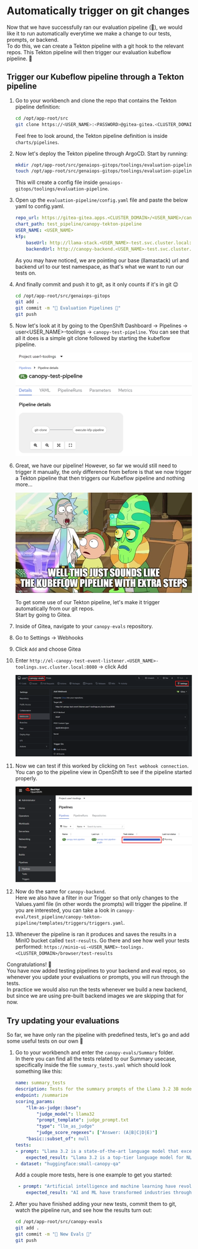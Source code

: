 # Automatically trigger on git changes

Now that we have successfully ran our evaluation pipeline (🎉), we would like it to run automatically everytime we make a change to our tests, prompts, or backend.  
To do this, we can create a Tekton pipeline with a git hook to the relevant repos. This Tekton pipeline will then trigger our evaluation kubeflow pipeline. 🔗

## Trigger our Kubeflow pipeline through a Tekton pipeline

1. Go to your workbench and clone the repo that contains the Tekton pipeline definition:

    ```bash
    cd /opt/app-root/src
    git clone https://<USER_NAME>:<PASSWORD>@gitea-gitea.<CLUSTER_DOMAIN>/<USER_NAME>/genaiops-evals.git
    ```
    Feel free to look around, the Tekton pipeline definition is inside `charts/pipelines`.


2. Now let's deploy the Tekton pipeline through ArgoCD. Start by running: 

    ```bash
    mkdir /opt/app-root/src/genaiops-gitops/toolings/evaluation-pipeline
    touch /opt/app-root/src/genaiops-gitops/toolings/evaluation-pipeline/config.yaml
    ```
    This will create a config file inside `genaiops-gitops/toolings/evaluation-pipeline`.

3. Open up the `evaluation-pipeline/config.yaml` file and paste the below yaml to config.yaml.

    ```yaml
    repo_url: https://gitea-gitea.apps.<CLUSTER_DOMAIN>/<USER_NAME>/canopy-evals.git
    chart_path: test_pipeline/canopy-tekton-pipeline
    USER_NAME: <USER_NAME>
    kfp:
        baseUrl: http://llama-stack.<USER_NAME>-test.svc.cluster.local:80
        backendUrl: http://canopy-backend.<USER_NAME>-test.svc.cluster.local:8000
    ```

    As you may have noticed, we are pointing our base (llamastack) url and backend url to our test namespace, as that's what we want to run our tests on.

4. And finally commit and push it to git, as it only counts if it's in git 😉

    ```bash
    cd /opt/app-root/src/genaiops-gitops
    git add .
    git commit -m "🚄 Evaluation Pipelines 🚄"
    git push
    ```

5. Now let's look at it by going to the OpenShift Dashboard -> Pipelines -> user<USER_NAME>-toolings -> `canopy-test-pipeline`. You can see that all it does is a simple git clone followed by starting the kubeflow pipeline.  

    ![tekton-pipeline](images/tekton-pipeline.png)

6. Great, we have our pipeline! However, so far we would still need to trigger it manually, the only difference from before is that we now trigger a Tekton pipeline that then triggers our Kubeflow pipeline and nothing more...

    ![super-important-meme](images/super-important-meme.jpg)

    To get some use of our Tekton pipeline, let's make it trigger automatically from our git repos.  
    Start by going to Gitea.

7. Inside of Gitea, navigate to your `canopy-evals` repository.

8. Go to Settings -> Webhooks

9. Click `Add` and choose Gitea

10. Enter `http://el-canopy-test-event-listener.<USER_NAME>-toolings.svc.cluster.local:8080` -> click Add

    ![githook](images/githook.png)

11. Now we can test if this worked by clicking on `Test webhook connection`.  
    You can go to the pipeline view in OpenShift to see if the pipeline started properly.  

    ![pipeline-started](images/pipeline-started.png)

12. Now do the same for `canopy-backend`.   
    Here we also have a filter in our Trigger so that only changes to the Values.yaml file (in other words the prompts) will trigger the pipeline. If you are interested, you can take a look in `canopy-eval/test_pipeline/canopy-tekton-pipeline/templates/triggers/triggers.yaml`.

13. Whenever the pipeline is ran it produces and saves the results in a MinIO bucket called `test-results`. Go there and see how well your tests performed: `https://minio-ui-<USER_NAME>-toolings.<CLUSTER_DOMAIN>/browser/test-results` 

Congratulations! 🎉  
You have now added testing pipelines to your backend and eval repos, so whenever you update your evaluations or prompts, you will run through the tests.  
In practice we would also run the tests whenever we build a new backend, but since we are using pre-built backend images we are skipping that for now.

## Try updating your evaluations

So far, we have only ran the pipeline with predefined tests, let's go and add some useful tests on our own 🧪

1. Go to your workbench and enter the `canopy-evals/Summary` folder.  
    In there you can find all the tests related to our Summary usecase, specifically inside the file `summary_tests.yaml` which should look something like this:
    ```yaml
    name: summary_tests
    description: Tests for the summary prompts of the Llama 3.2 3B model.
    endpoint: /summarize
    scoring_params:
        "llm-as-judge::base":
            "judge_model": llama32
            "prompt_template": judge_prompt.txt
            "type": "llm_as_judge"
            "judge_score_regexes": ["Answer: (A|B|C|D|E)"]
        "basic::subset_of": null
    tests:
    - prompt: "Llama 3.2 is a state-of-the-art language model that excels in various natural language processing tasks, including summarization, translation, and question answering."
        expected_result: "Llama 3.2 is a top-tier language model for NLP tasks."
    - dataset: "huggingface:small-canopy-qa"
    ```
    Add a couple more tests, here is one example to get you started:
    ```yaml
     - prompt: "Artificial intelligence and machine learning have revolutionized numerous industries in recent years. From healthcare diagnostics that can detect diseases earlier than human doctors, to autonomous vehicles that promise safer transportation, to recommendation systems that personalize our digital experiences, AI technologies are becoming increasingly sophisticated. However, these advances also bring challenges including ethical concerns about bias in algorithms, job displacement due to automation, and the need for robust data privacy protections."
        expected_result: "AI and ML have transformed industries through healthcare diagnostics, autonomous vehicles, and recommendation systems, but also raise concerns about bias, job displacement, and privacy."
    ```

2. After you have finished adding your new tests, commit them to git, watch the pipeline run, and see how the results turn out:
    ```bash
    cd /opt/app-root/src/canopy-evals
    git add .
    git commit -m "📖 New Evals 📖"
    git push
    ```